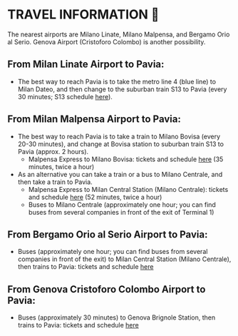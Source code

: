   
# TRAVEL INFORMATION 🚂
  
The nearest airports are Milano Linate, Milano Malpensa, and Bergamo Orio al Serio.
Genova Airport (Cristoforo Colombo) is another possibility.

## From Milan Linate Airport to Pavia:
- The best way to reach Pavia is to take the metro line 4 (blue line) to Milan Dateo, and then change to the suburban train S13 to Pavia (every 30 minutes; S13 schedule [here](https://www.trenord.it/linee-e-orari/circolazione/orario-ferroviario/)).

## From Milan Malpensa Airport to Pavia:
- The best way to reach Pavia is to take a train to Milano Bovisa (every 20-30 minutes), and change at Bovisa station to suburban train S13 to Pavia (approx. 2 hours).
  - Malpensa Express to Milano Bovisa: tickets and schedule [here](https://www.malpensaexpress.it) (35 minutes, twice a hour)
- As an alternative you can take a train or a bus to Milano Centrale, and then take a train to Pavia.
  - Malpensa Express to Milan Central Station (Milano Centrale): tickets and schedule [here](https://www.malpensaexpress.it) (52 minutes, twice a hour)
  - Buses to Milano Centrale (approximately one hour; you can find buses from several companies in front of the exit of Terminal 1)

## From Bergamo Orio al Serio Airport to Pavia:
- Buses (approximately one hour; you can find buses from several companies in front of the exit) to Milan Central Station (Milano Centrale), then trains to Pavia: tickets and schedule [here](https://www.trenitalia.com)

## From Genova Cristoforo Colombo Airport to Pavia:
- Buses (approximately 30 minutes) to Genova Brignole Station, then trains to Pavia: tickets and schedule [here](https://www.trenitalia.com)

</div>
